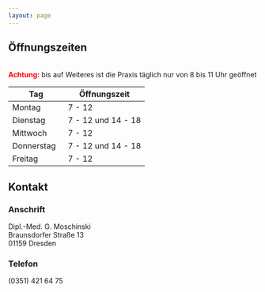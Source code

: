 ```yaml
---
layout: page
---
```


## Öffnungszeiten
<br/>
<b style='color:red'>Achtung:</b> bis auf Weiteres ist die Praxis täglich nur von 8 bis 11 Uhr geöffnet
<br/>

| Tag | Öffnungszeit |
| ------------- | ------------- |
| Montag  | 7 - 12 |
| Dienstag   | 7 - 12 und 14 - 18 |
| Mittwoch   | 7 - 12 |
| Donnerstag&nbsp;&nbsp;| 7 - 12 und 14 - 18 |
| Freitag   | 7 - 12 |

## Kontakt

### Anschrift
Dipl.-Med. G. Moschinski
<br/>
Braunsdorfer Straße 13
<br/>
01159 Dresden

### Telefon
(0351) 421 64 75
